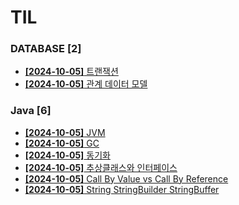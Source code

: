 # TIL
 
### DATABASE [2]
- [**[2024-10-05]**  트랜잭션](https://github.com/A-lass/TIL/blob/main/DATABASE/트랜잭션.md)
- [**[2024-10-05]**  관계 데이터 모델](https://github.com/A-lass/TIL/blob/main/DATABASE/관계_데이터_모델.md)
### Java [6]
- [**[2024-10-05]**  JVM](https://github.com/A-lass/TIL/blob/main/Java/JVM.md)
- [**[2024-10-05]**  GC](https://github.com/A-lass/TIL/blob/main/Java/GC.md)
- [**[2024-10-05]**  동기화](https://github.com/A-lass/TIL/blob/main/Java/동기화.md)
- [**[2024-10-05]**  추상클래스와 인터페이스](https://github.com/A-lass/TIL/blob/main/Java/추상클래스와_인터페이스.md)
- [**[2024-10-05]**  Call By Value vs Call By Reference](https://github.com/A-lass/TIL/blob/main/Java/Call_By_Value_vs_Call_By_Reference.md)
- [**[2024-10-05]**  String StringBuilder StringBuffer](https://github.com/A-lass/TIL/blob/main/Java/String_StringBuilder_StringBuffer.md)
